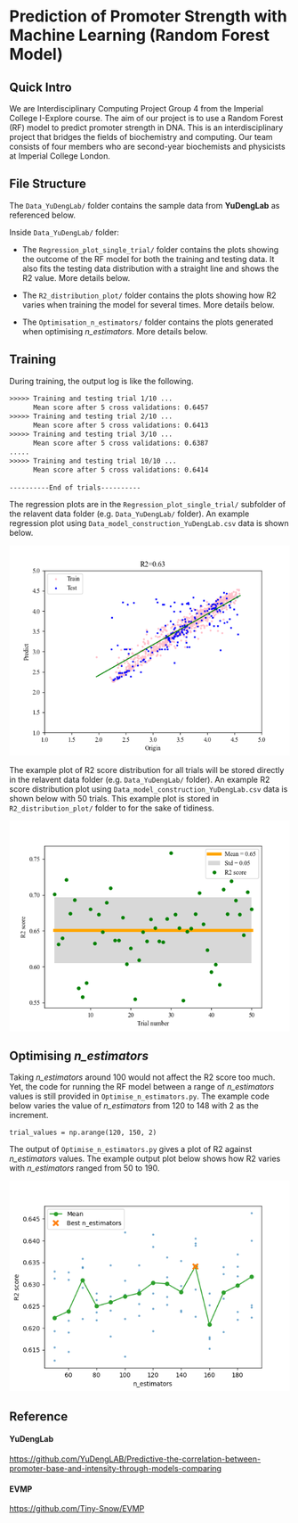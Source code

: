 # Prediction of Promoter Strength with Machine Learning (Random Forest Model)

## Quick Intro
We are Interdisciplinary Computing Project Group 4 from the Imperial College I-Explore course. The aim of our project is to use a Random Forest (RF) model to predict promoter strength in DNA. This is an interdisciplinary project that bridges the fields of biochemistry and computing. Our team consists of four members who are second-year biochemists and physicists at Imperial College London.

## File Structure
The `Data_YuDengLab/` folder contains the sample data from **YuDengLab** as referenced below.

Inside `Data_YuDengLab/` folder:

* The `Regression_plot_single_trial/` folder contains the plots showing the outcome of the RF model for both the training and testing data. It also fits the testing data distribution with a straight line and shows the R2 value. More details below.

* The `R2_distribution_plot/` folder contains the plots showing how R2 varies when training the model for several times. More details below.

* The `Optimisation_n_estimators/` folder contains the plots generated when optimising *n_estimators*. More details below.

## Training
During training, the output log is like the following.

```
>>>>> Training and testing trial 1/10 ...
      Mean score after 5 cross validations: 0.6457
>>>>> Training and testing trial 2/10 ...
      Mean score after 5 cross validations: 0.6413
>>>>> Training and testing trial 3/10 ...
      Mean score after 5 cross validations: 0.6387
.....
>>>>> Training and testing trial 10/10 ...
      Mean score after 5 cross validations: 0.6414

----------End of trials----------
```

The regression plots are in the `Regression_plot_single_trial/` subfolder of the relavent data folder (e.g. `Data_YuDengLab/` folder). An example regression plot using `Data_model_construction_YuDengLab.csv` data is shown below.

![Regression plot](/Data_YuDengLab/Regression_plot_single_trial/Regression_Data_YuDengLab_2.png "Example regression plot trained with *Data_model_construction_YuDengLab.csv* data.")

The example plot of R2 score distribution for all trials will be stored directly in the relavent data folder (e.g. `Data_YuDengLab/` folder). An example R2 score distribution plot using `Data_model_construction_YuDengLab.csv` data is shown below with 50 trials. This example plot is stored in `R2_distribution_plot/` folder to for the sake of tidiness.

![R2 distribution plot](/Data_YuDengLab/R2_distribution_plot/R2_distribution_of_50_trials_Data_YuDengLab.png "Example R2 distribution plot trained 100 times with *Data_model_construction_YuDengLab.csv* data.")

## Optimising *n_estimators*
Taking *n_estimators* around 100 would not affect the R2 score too much. Yet, the code for running the RF model between a range of *n_estimators* values is still provided in `Optimise_n_estimators.py`. The example code below varies the value of *n_estimators* from 120 to 148 with 2 as the increment.

```
trial_values = np.arange(120, 150, 2)
```

The output of `Optimise_n_estimators.py` gives a plot of R2 against *n_estimators* values. The example output plot below shows how R2 varies with *n_estimators* ranged from 50 to 190.

![Optimisation of n_estimators plot](/Data_YuDengLab/Optimisation_n_estimators/Value_range_50_190_total_15_values.png "Example Optimisation of n_estimators plot by running 15 values from *n_estimators* = 50 to 190.")

## Reference
#### YuDengLab
https://github.com/YuDengLAB/Predictive-the-correlation-between-promoter-base-and-intensity-through-models-comparing

#### EVMP
https://github.com/Tiny-Snow/EVMP